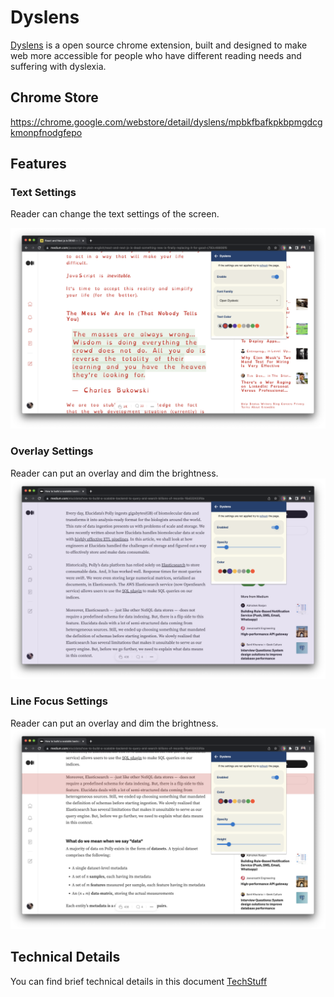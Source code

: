 # Dyslens
[Dyslens](https://chrome.google.com/webstore/detail/dyslens/mpbkfbafkpkbpmgdcgkmonpfnodgfepo) is a open source chrome extension, built and designed to make web more accessible for people who have different reading needs and suffering with dyslexia.

## Chrome Store
https://chrome.google.com/webstore/detail/dyslens/mpbkfbafkpkbpmgdcgkmonpfnodgfepo

## Features

### Text Settings
Reader can change the text settings of the screen.

![Text settings applied to medium.](./docs/images/medium__text-settings.png "Text Setting")

### Overlay Settings
Reader can put an overlay and dim the brightness.
![Overlay applied to medium.](./docs/images/medium__overlay.png "Overlay Setting")

### Line Focus Settings
Reader can put an overlay and dim the brightness.
![Overlay applied to medium.](./docs/images/medium__line-focus.png "Overlay Setting")


## Technical Details
You can find brief technical details in this document
[TechStuff](./docs/TechStuff.md)
